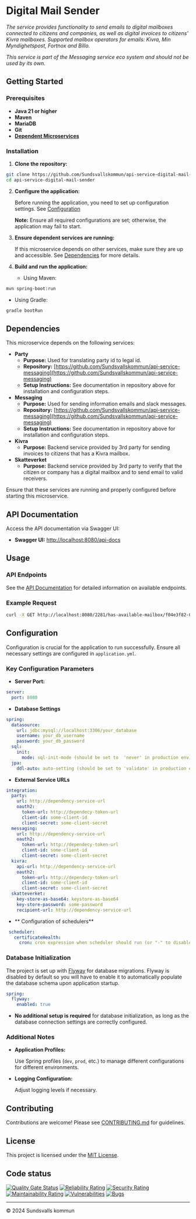 # Digital Mail Sender

_The service provides functionality to send emails to digital mailboxes connected to citizens and companies, as well as digital invoices to citizens' Kivra mailboxes. Supported mailbox operators for emails: Kivra, Min Myndighetspost, Fortnox and Billo._

_This service is part of the Messaging service eco system and should not be used by its own._

## Getting Started

### Prerequisites

- **Java 21 or higher**
- **Maven**
- **MariaDB**
- **Git**
- **[Dependent Microservices](#dependencies)**

### Installation

1. **Clone the repository:**

```bash
git clone https://github.com/Sundsvallskommun/api-service-digital-mail-sender.git
cd api-service-digital-mail-sender
```

2. **Configure the application:**

   Before running the application, you need to set up configuration settings.
   See [Configuration](#configuration)

   **Note:** Ensure all required configurations are set; otherwise, the application may fail to start.

3. **Ensure dependent services are running:**

   If this microservice depends on other services, make sure they are up and accessible. See [Dependencies](#dependencies) for more details.

4. **Build and run the application:**

   - Using Maven:

```bash
mvn spring-boot:run
```

- Using Gradle:

```bash
gradle bootRun
```

## Dependencies

This microservice depends on the following services:

- **Party**
  - **Purpose:** Used for translating party id to legal id.
  - **Repository:** [https://github.com/Sundsvallskommun/api-service-messaging](https://github.com/Sundsvallskommun/api-service-messaging)
  - **Setup Instructions:** See documentation in repository above for installation and configuration steps.
- **Messaging**
  - **Purpose:** Used for sending information emails and slack messages.
  - **Repository:** [https://github.com/Sundsvallskommun/api-service-messaging](https://github.com/Sundsvallskommun/api-service-messaging)
  - **Setup Instructions:** See documentation in repository above for installation and configuration steps.
- **Kivra**
  - **Purpose:** Backend service provided by 3rd party for sending invoices to citizens that has a Kivra mailbox.
- **Skatteverket**
  - **Purpose:** Backend service provided by 3rd party to verify that the citizen or company has a digital mailbox and to send email to valid receivers.

Ensure that these services are running and properly configured before starting this microservice.

## API Documentation

Access the API documentation via Swagger UI:

- **Swagger UI:** [http://localhost:8080/api-docs](http://localhost:8080/api-docs)

## Usage

### API Endpoints

See the [API Documentation](#api-documentation) for detailed information on available endpoints.

### Example Request

```bash
curl -X GET http://localhost:8080/2281/has-available-mailbox/f04e3f82-0c62-4aad-bf42-a2902d850ddd
```

## Configuration

Configuration is crucial for the application to run successfully. Ensure all necessary settings are configured in `application.yml`.

### Key Configuration Parameters

- **Server Port:**

```yaml
server:
  port: 8080
```

- **Database Settings**

```yaml
spring:
  datasource:
    url: jdbc:mysql://localhost:3306/your_database
    username: your_db_username
    password: your_db_password
  sql:
    init:
      mode: sql-init-mode (should be set to  'never' in production env)
  jpa:
    ddl-auto: auto-setting (should be set to 'validate' in production env)
```

- **External Service URLs**

```yaml
integration:
  party:
    url: http://dependency-service-url
    oauth2:
      token-url: http://dependecy-token-url
      client-id: some-client-id
      client-secret: some-client-secret
  messaging:
    url: http://dependency-service-url
    oauth2:
      token-url: http://dependecy-token-url
      client-id: some-client-id
      client-secret: some-client-secret
  kivra:
    api-url: http://dependency-service-url
    oauth2:
      token-url: http://dependecy-token-url
      client-id: some-client-id
      client-secret: some-client-secret
  skatteverket:
    key-store-as-base64: keystore-as-base64
    key-store-password: some-password
    recipient-url: http://dependency-service-url
```

- ** Configuration of schedulers**

```yaml
 scheduler:
   certificateHealth:
     cron: cron expression when scheduler should run (or "-" to disable it)
```

### Database Initialization

The project is set up with [Flyway](https://github.com/flyway/flyway) for database migrations. Flyway is disabled by default so you will have to enable it to automatically populate the database schema upon application startup.

```yaml
spring:
  flyway:
    enabled: true
```

- **No additional setup is required** for database initialization, as long as the database connection settings are correctly configured.

### Additional Notes

- **Application Profiles:**

  Use Spring profiles (`dev`, `prod`, etc.) to manage different configurations for different environments.

- **Logging Configuration:**

  Adjust logging levels if necessary.

## Contributing

Contributions are welcome! Please see [CONTRIBUTING.md](https://github.com/Sundsvallskommun/.github/blob/main/.github/CONTRIBUTING.md) for guidelines.

## License

This project is licensed under the [MIT License](LICENSE).

## Code status

[![Quality Gate Status](https://sonarcloud.io/api/project_badges/measure?project=Sundsvallskommun_api-service-digital-mail-sender&metric=alert_status)](https://sonarcloud.io/summary/overall?id=Sundsvallskommun_api-service-digital-mail-sender)
[![Reliability Rating](https://sonarcloud.io/api/project_badges/measure?project=Sundsvallskommun_api-service-digital-mail-sender&metric=reliability_rating)](https://sonarcloud.io/summary/overall?id=Sundsvallskommun_api-service-digital-mail-sender)
[![Security Rating](https://sonarcloud.io/api/project_badges/measure?project=Sundsvallskommun_api-service-digital-mail-sender&metric=security_rating)](https://sonarcloud.io/summary/overall?id=Sundsvallskommun_api-service-digital-mail-sender)
[![Maintainability Rating](https://sonarcloud.io/api/project_badges/measure?project=Sundsvallskommun_api-service-digital-mail-sender&metric=sqale_rating)](https://sonarcloud.io/summary/overall?id=Sundsvallskommun_api-service-digital-mail-sender)
[![Vulnerabilities](https://sonarcloud.io/api/project_badges/measure?project=Sundsvallskommun_api-service-digital-mail-sender&metric=vulnerabilities)](https://sonarcloud.io/summary/overall?id=Sundsvallskommun_api-service-digital-mail-sender)
[![Bugs](https://sonarcloud.io/api/project_badges/measure?project=Sundsvallskommun_api-service-digital-mail-sender&metric=bugs)](https://sonarcloud.io/summary/overall?id=Sundsvallskommun_api-service-digital-mail-sender)

---

&copy; 2024 Sundsvalls kommun
